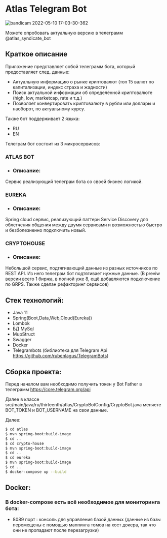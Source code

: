 #  Atlas Telegram Bot 

![bandicam 2022-05-10 17-03-30-362](https://user-images.githubusercontent.com/82045585/167647629-f8785efc-f46c-4b8c-b83d-068a1ee16a71.jpg)


Можете опробовать актуальную версию в телеграмм @atlas_syndicate_bot 
## Краткое описание
Приложение представляет собой телеграмм бота, который предоставляет след. данные:
- Актуальную информацию о рынке криптовалют (топ 15 валют по капитализации, индекс страха и жадности)
- Поиск актуальной информации об определённой криптовалюте (high, low, marketcap, rate и т.д.)
- Позволяет конвертировать криптовалюту в рубли или доллары и наоборот, по актуальному курсу.

Также бот поддерживает 2 языка:

- RU
- EN

Телеграм бот состоит из 3 микросервисов:

### ATLAS BOT

- ### Описание:

Сервис реализующий телеграм бота со своей бизнес логикой.

### EUREKA

- ### Описание:

Spring cloud сервис, реализующий паттерн Service Discovery для облегчения общения между двумя сервисами и возможностью быстро и безболезненно подключить новый.
### CRYPTOHOUSE

- ### Описание:

Небольшой сервис, подтягивающий данные из разных источников по REST API. Из него телеграм бот подтягивает нужные данные. (В previw версии всего 1 биржа, в полной уже 8, ещё добавляются подключение по GRPS. Также сделан рефакторинг сервисов)

## Стек технологий:
- Java 11
- Spring(Boot,Data,Web,Cloud(Eureka))
- Lombok
- БД MySql
- MupStruct
- Swagger
- Docker
- Telegrambots (библиотека для Telegram Api https://github.com/rubenlagus/TelegramBots)

## Сборка проекта:
Перед началом вам необходимо получить токен у Bot Father в телеграмм https://core.telegram.org/api

Далее в классе src/main/java/ru/thirteenth/atlas/CryptoBotConfig/CryptoBot.java меняете BOT_TOKEN и BOT_USERNAME на свои данные.

Далее:
```sh
$ cd atlas
$ mvn spring-boot:build-image
$ cd ..
$ cd crypto-house
$ mvn spring-boot:build-image
$ cd ..
$ cd eureka
$ mvn spring-boot:build-image
$ cd ..
$ docker-compose up --build
```

## Docker:

### В docker-compose есть всё необходимое для мониторинга бота:
- 8089 порт : консоль для управления базой данных (данные из базы перемещены с помощью маппинга томов на хост докера, так что они не пропадают после перезагрузки)




